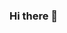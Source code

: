 ### Hi there 👋

<!--
**miloshhhhhh/miloshhhhhh** is a ✨ _special_ ✨ repository because its `README.md` (this file) appears on your GitHub profile.

Here are some ideas to get you started:

- 🔭 I’m currently working on <>
- 🌱 I’m currently learning Solidity
- 👯 I’m looking to collaborate on blockchain project
- 💬 Ask me about anything
- 📫 How to reach me: mikovicemilos@gmail.com
-->
